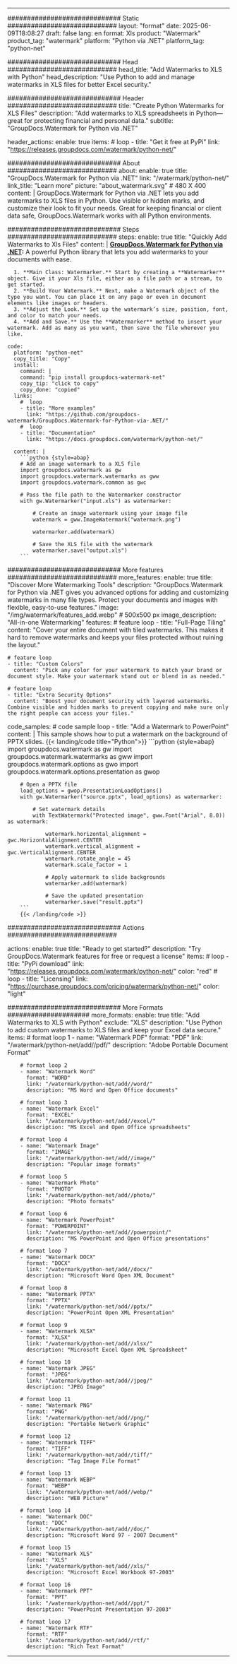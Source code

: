 
---
############################# Static ############################
layout: "format"
date:  2025-06-09T18:08:27
draft: false
lang: en
format: Xls
product: "Watermark"
product_tag: "watermark"
platform: "Python via .NET"
platform_tag: "python-net"

############################# Head ############################
head_title: "Add Watermarks to XLS with Python"
head_description: "Use Python to add and manage watermarks in XLS files for better Excel security."

############################# Header ############################
title: "Create Python Watermarks for XLS Files" 
description: "Add watermarks to XLS spreadsheets in Python—great for protecting financial and personal data."
subtitle: "GroupDocs.Watermark for Python via .NET" 

header_actions:
  enable: true
  items:
    #  loop
    - title: "Get it free at PyPi"
      link: "https://releases.groupdocs.com/watermark/python-net/"
      
############################# About ############################
about:
    enable: true
    title: "GroupDocs.Watermark for Python via .NET"
    link: "/watermark/python-net/"
    link_title: "Learn more"
    picture: "about_watermark.svg" # 480 X 400
    content: |
       GroupDocs.Watermark for Python via .NET lets you add watermarks to XLS files in Python. Use visible or hidden marks, and customize their look to fit your needs. Great for keeping financial or client data safe, GroupDocs.Watermark works with all Python environments.

############################# Steps ############################
steps:
    enable: true
    title: "Quickly Add Watermarks to Xls Files"
    content: |
      **[GroupDocs.Watermark for Python via .NET](https://products.groupdocs.com/watermark/python-net/):** A powerful Python library that lets you add watermarks to your documents with ease.
      
      1. **Main Class: Watermarker.** Start by creating a **Watermarker** object. Give it your Xls file, either as a file path or a stream, to get started.
      2. **Build Your Watermark.** Next, make a Watermark object of the type you want. You can place it on any page or even in document elements like images or headers.
      3. **Adjust the Look.** Set up the watermark’s size, position, font, and color to match your needs.
      4. **Add and Save.** Use the **Watermarker** method to insert your watermark. Add as many as you want, then save the file wherever you like.
   
    code:
      platform: "python-net"
      copy_title: "Copy"
      install:
        command: |
        command: "pip install groupdocs-watermark-net"
        copy_tip: "click to copy"
        copy_done: "copied"
      links:
        #  loop
        - title: "More examples"
          link: "https://github.com/groupdocs-watermark/GroupDocs.Watermark-for-Python-via-.NET/"
        #  loop
        - title: "Documentation"
          link: "https://docs.groupdocs.com/watermark/python-net/"
          
      content: |
        ```python {style=abap}
        # Add an image watermark to a XLS file
        import groupdocs.watermark as gw
        import groupdocs.watermark.watermarks as gww
        import groupdocs.watermark.common as gwс

        # Pass the file path to the Watermarker constructor
        with gw.Watermarker("input.xls") as watermarker:

            # Create an image watermark using your image file
            watermark = gww.ImageWatermark("watermark.png")

            watermarker.add(watermark)

            # Save the XLS file with the watermark
            watermarker.save("output.xls")
        ```  

############################# More features ############################
more_features:
  enable: true
  title: "Discover More Watermarking Tools"
  description: "GroupDocs.Watermark for Python via .NET gives you advanced options for adding and customizing watermarks in many file types. Protect your documents and images with flexible, easy-to-use features."
  image: "/img/watermark/features_add.webp" # 500x500 px
  image_description: "All-in-one Watermarking"
  features:
    # feature loop
    - title: "Full-Page Tiling"
      content: "Cover your entire document with tiled watermarks. This makes it hard to remove watermarks and keeps your files protected without ruining the layout."

    # feature loop
    - title: "Custom Colors"
      content: "Pick any color for your watermark to match your brand or document style. Make your watermark stand out or blend in as needed."

    # feature loop
    - title: "Extra Security Options"
      content: "Boost your document security with layered watermarks. Combine visible and hidden marks to prevent copying and make sure only the right people can access your files."
      
  code_samples:
    # code sample loop
    - title: "Add a Watermark to PowerPoint"
      content: |
        This sample shows how to put a watermark on the background of PPTX slides.
        {{< landing/code title="Python">}}
        ```python {style=abap}
        import groupdocs.watermark as gw
        import groupdocs.watermark.watermarks as gww
        import groupdocs.watermark.options as gwo
        import groupdocs.watermark.options.presentation as gwop

        # Open a PPTX file
        load_options = gwop.PresentationLoadOptions()
        with gw.Watermarker("source.pptx", load_options) as watermarker:

            # Set watermark details
            with TextWatermark("Protected image", gww.Font("Arial", 8.0)) as watermark:

                watermark.horizontal_alignment = gwс.HorizontalAlignment.CENTER
                watermark.vertical_alignment = gwс.VerticalAlignment.CENTER
                watermark.rotate_angle = 45
                watermark.scale_factor = 1

                # Apply watermark to slide backgrounds
                watermarker.add(watermark)

                # Save the updated presentation
                watermarker.save("result.pptx")
        ```
        {{< /landing/code >}}


############################# Actions ############################

actions:
  enable: true
  title: "Ready to get started?"
  description: "Try GroupDocs.Watermark features for free or request a license"
  items:
    #  loop
    - title: "PyPi download"
      link: "https://releases.groupdocs.com/watermark/python-net/"
      color: "red"
        #  loop
    - title: "Licensing"
      link: "https://purchase.groupdocs.com/pricing/watermark/python-net/"
      color: "light"


############################# More Formats #####################
more_formats:
    enable: true
    title: "Add Watermarks to XLS with Python"
    exclude: "XLS"
    description: "Use Python to add custom watermarks to XLS files and keep your Excel data secure."
    items: 
        # format loop 1
        - name: "Watermark PDF"
          format: "PDF"
          link: "/watermark/python-net/add//pdf/"
          description: "Adobe Portable Document Format"

        # format loop 2
        - name: "Watermark Word"
          format: "WORD"
          link: "/watermark/python-net/add//word/"
          description: "MS Word and Open Office documents"
          
        # format loop 3
        - name: "Watermark Excel"
          format: "EXCEL"
          link: "/watermark/python-net/add//excel/"
          description: "MS Excel and Open Office spreadsheets"

        # format loop 4
        - name: "Watermark Image"
          format: "IMAGE"
          link: "/watermark/python-net/add//image/"
          description: "Popular image formats"

        # format loop 5
        - name: "Watermark Photo"
          format: "PHOTO"
          link: "/watermark/python-net/add//photo/"
          description: "Photo formats"

        # format loop 6
        - name: "Watermark PowerPoint"
          format: "POWERPOINT"
          link: "/watermark/python-net/add//powerpoint/"
          description: "MS PowerPoint and Open Office presentations"

        # format loop 7
        - name: "Watermark DOCX"
          format: "DOCX"
          link: "/watermark/python-net/add//docx/"
          description: "Microsoft Word Open XML Document"
          
        # format loop 8
        - name: "Watermark PPTX"
          format: "PPTX"
          link: "/watermark/python-net/add//pptx/"
          description: "PowerPoint Open XML Presentation"
          
        # format loop 9
        - name: "Watermark XLSX"
          format: "XLSX"
          link: "/watermark/python-net/add//xlsx/"
          description: "Microsoft Excel Open XML Spreadsheet"

        # format loop 10
        - name: "Watermark JPEG"
          format: "JPEG"
          link: "/watermark/python-net/add//jpeg/"
          description: "JPEG Image"

        # format loop 11
        - name: "Watermark PNG"
          format: "PNG"
          link: "/watermark/python-net/add//png/"
          description: "Portable Network Graphic"

        # format loop 12
        - name: "Watermark TIFF"
          format: "TIFF"
          link: "/watermark/python-net/add//tiff/"
          description: "Tag Image File Format"

        # format loop 13
        - name: "Watermark WEBP"
          format: "WEBP"
          link: "/watermark/python-net/add//webp/"
          description: "WEB Picture"

        # format loop 14
        - name: "Watermark DOC"
          format: "DOC"
          link: "/watermark/python-net/add//doc/"
          description: "Microsoft Word 97 - 2007 Document"

        # format loop 15
        - name: "Watermark XLS"
          format: "XLS"
          link: "/watermark/python-net/add//xls/"
          description: "Microsoft Excel Workbook 97-2003"

        # format loop 16
        - name: "Watermark PPT"
          format: "PPT"
          link: "/watermark/python-net/add//ppt/"
          description: "PowerPoint Presentation 97-2003"

        # format loop 17
        - name: "Watermark RTF"
          format: "RTF"
          link: "/watermark/python-net/add//rtf/"
          description: "Rich Text Format"

---
